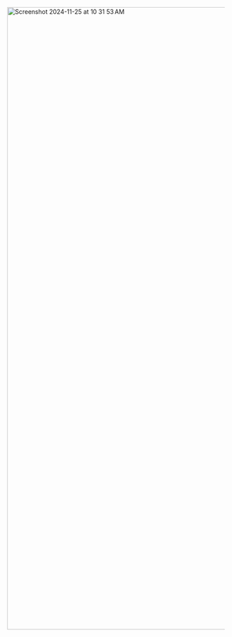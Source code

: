 
<img width="1440" alt="Screenshot 2024-11-25 at 10 31 53 AM" src="https://github.com/user-attachments/assets/e91bf812-a60a-47d3-9e9f-10ffc9102cc9">
